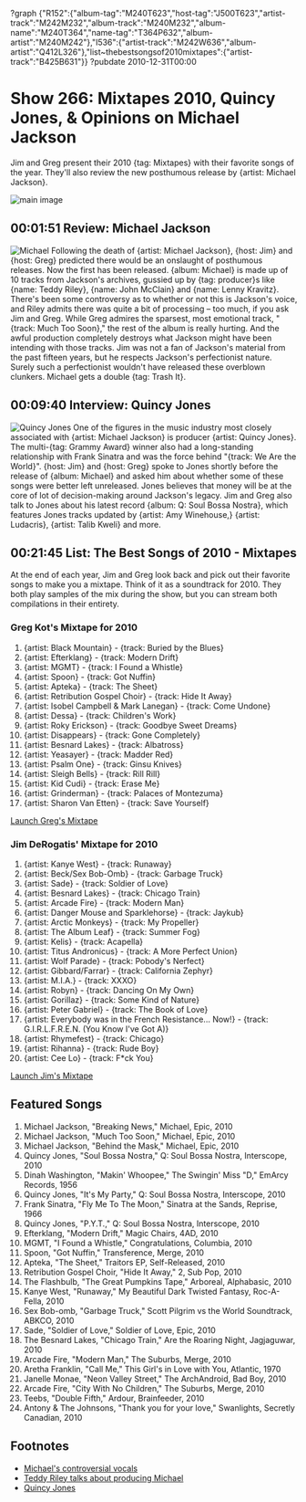 ?graph {"R152":{"album-tag":"M240T623","host-tag":"J500T623","artist-track":"M242M232","album-track":"M240M232","album-name":"M240T364","name-tag":"T364P632","album-artist":"M240M242"},"I536":{"artist-track":"M242W636","album-artist":"Q412L326"},"list~thebestsongsof2010mixtapes":{"artist-track":"B425B631"}}
?pubdate 2010-12-31T00:00

# Show 266: Mixtapes 2010, Quincy Jones, & Opinions on Michael Jackson
Jim and Greg present their 2010 {tag: Mixtapes} with their favorite songs of the year. They'll also review the new posthumous release by {artist: Michael Jackson}.

![main image](http://static.soundopinions.org/images/mixtapes.jpg)

## 00:01:51 Review: Michael Jackson
![Michael](http://is3.mzstatic.com/image/thumb/Music60/v4/f3/0c/e8/f30ce8c3-c5f7-2122-ea4a-0f6dcd939618/source/600x600bb.jpg "32940/408082743")
Following the death of {artist: Michael Jackson}, {host: Jim} and {host: Greg} predicted there would be an onslaught of posthumous releases. Now the first has been released. {album: Michael} is made up of 10 tracks from Jackson's archives, gussied up by {tag: producer}s like {name:  Teddy Riley}, {name: John McClain} and {name: Lenny Kravitz}. There's been some controversy as to whether or not this is Jackson's voice, and Riley admits there was quite a bit of processing – too much, if you ask Jim and Greg. While Greg admires the sparsest, most emotional track, "{track: Much Too Soon}," the rest of the album is really hurting. And the awful production completely destroys what Jackson might have been intending with those tracks. Jim was not a fan of Jackson's material from the past fifteen years, but he respects Jackson's perfectionist nature. Surely such a perfectionist wouldn't have released these overblown clunkers. Michael gets a double {tag: Trash It}.

## 00:09:40 Interview: Quincy Jones
![Quincy Jones](//static.soundopinions.org/images/2010/stevie-quincy.jpg)
One of the figures in the music industry most closely associated with {artist: Michael Jackson} is producer {artist: Quincy Jones}. The multi-{tag: Grammy Award} winner also had a long-standing relationship with Frank Sinatra and was the force behind "{track: We Are the World}". {host: Jim} and {host: Greg} spoke to Jones shortly before the release of {album: Michael} and asked him about whether some of these songs were better left unreleased. Jones believes that money will be at the core of lot of decision-making around Jackson's legacy. Jim and Greg also talk to Jones about his latest record {album: Q: Soul Bossa Nostra}, which features Jones tracks updated by {artist: Amy Winehouse,} {artist: Ludacris}, {artist: Talib Kweli} and more.

## 00:21:45 List: The Best Songs of 2010 - Mixtapes
At the end of each year, Jim and Greg look back and pick out their favorite songs to make you a mixtape. Think of it as a soundtrack for 2010. They both play samples of the mix during the show, but you can stream both compilations in their entirety. 

### Greg Kot's Mixtape for 2010
1. {artist: Black Mountain} - {track: Buried by the Blues}
2. {artist: Efterklang} - {track: Modern Drift}
3. {artist: MGMT} - {track: I Found a Whistle}
4. {artist: Spoon} - {track: Got Nuffin}
5. {artist: Apteka} - {track: The Sheet}
6. {artist: Retribution Gospel Choir} - {track: Hide It Away}
7. {artist: Isobel Campbell & Mark Lanegan} - {track: Come Undone}
8. {artist: Dessa} - {track: Children's Work}
9. {artist: Roky Erickson} - {track: Goodbye Sweet Dreams}
10. {artist: Disappears} - {track: Gone Completely}
11. {artist: Besnard Lakes} - {track: Albatross}
12. {artist: Yeasayer} - {track: Madder Red}
13. {artist: Psalm One} - {track: Ginsu Knives}
14. {artist: Sleigh Bells} - {track: Rill Rill}
15. {artist: Kid Cudi} - {track: Erase Me}
16. {artist: Grinderman} - {track: Palaces of Montezuma}
17. {artist: Sharon Van Etten} - {track: Save Yourself}

[Launch Greg's Mixtape](http://www.soundopinions.org/mixtapes/2010/greg/myWimpy.html)

### Jim DeRogatis' Mixtape for 2010
1. {artist: Kanye West} - {track: Runaway}
2. {artist: Beck/Sex Bob-Omb} - {track: Garbage Truck}
3. {artist: Sade} - {track: Soldier of Love}
4. {artist: Besnard Lakes} - {track: Chicago Train}
5. {artist: Arcade Fire} - {track: Modern Man}
6. {artist: Danger Mouse and Sparklehorse} - {track: Jaykub} 
7. {artist: Arctic Monkeys} - {track: My Propeller}
8. {artist: The Album Leaf} - {track: Summer Fog}
9. {artist: Kelis} - {track: Acapella}
10. {artist: Titus Andronicus} - {track: A More Perfect Union}
11. {artist: Wolf Parade} - {track: Pobody's Nerfect}
12. {artist: Gibbard/Farrar} - {track: California Zephyr}
13. {artist: M.I.A.} - {track: XXXO} 
14. {artist: Robyn} - {track: Dancing On My Own}
15. {artist: Gorillaz} - {track: Some Kind of Nature}
16. {artist: Peter Gabriel} - {track: The Book of Love}
17. {artist: Everybody was in the French Resistance... Now!} - {track: G.I.R.L.F.R.E.N. (You Know I've Got A)}
18. {artist: Rhymefest} - {track: Chicago}
19. {artist: Rihanna} - {track: Rude Boy}
20. {artist: Cee Lo} - {track: F*ck You}

[Launch Jim's Mixtape](http://www.soundopinions.org/mixtapes/2010/jim/myWimpy.html)

## Featured Songs
1. Michael Jackson, "Breaking News," Michael, Epic, 2010
2. Michael Jackson, "Much Too Soon," Michael, Epic, 2010
3. Michael Jackson, "Behind the Mask," Michael, Epic, 2010
4. Quincy Jones, "Soul Bossa Nostra," Q: Soul Bossa Nostra, Interscope, 2010
5. Dinah Washington, "Makin' Whoopee," The Swingin' Miss "D," EmArcy Records, 1956
6. Quincy Jones, "It's My Party," Q: Soul Bossa Nostra, Interscope, 2010
7. Frank Sinatra, "Fly Me To The Moon," Sinatra at the Sands, Reprise, 1966
8. Quincy Jones, "P.Y.T.," Q: Soul Bossa Nostra, Interscope, 2010
9. Efterklang, "Modern Drift," Magic Chairs, 4AD, 2010
10. MGMT, "I Found a Whistle," Congratulations, Columbia, 2010
11. Spoon, "Got Nuffin," Transference, Merge, 2010 
12. Apteka, "The Sheet," Traitors EP, Self-Released, 2010
13. Retribution Gospel Choir, "Hide It Away," 2, Sub Pop, 2010
14. The Flashbulb, "The Great Pumpkins Tape," Arboreal, Alphabasic, 2010
15. Kanye West, "Runaway," My Beautiful Dark Twisted Fantasy, Roc-A-Fella, 2010
16. Sex Bob-omb, "Garbage Truck," Scott Pilgrim vs the World Soundtrack, ABKCO, 2010
17. Sade, "Soldier of Love," Soldier of Love, Epic, 2010
18. The Besnard Lakes, "Chicago Train," Are the Roaring Night, Jagjaguwar, 2010
19. Arcade Fire, "Modern Man," The Suburbs, Merge, 2010
20. Aretha Franklin, "Call Me," This Girl's in Love with You, Atlantic, 1970 
21. Janelle Monae, "Neon Valley Street," The ArchAndroid, Bad Boy, 2010
22. Arcade Fire, "City With No Children," The Suburbs, Merge, 2010
23. Teebs, "Double Fifth," Ardour, Brainfeeder, 2010
24. Antony & The Johnsons, "Thank you for your love," Swanlights, Secretly Canadian, 2010

## Footnotes
- [Michael's controversial vocals](http://music-mix.ew.com/2010/11/11/michael-jackson-breaking-news-estate/)
- [Teddy Riley talks about producing Michael](http://www.bbc.co.uk/newsbeat/11957645)
- [Quincy Jones](http://www.quincyjones.com/)
